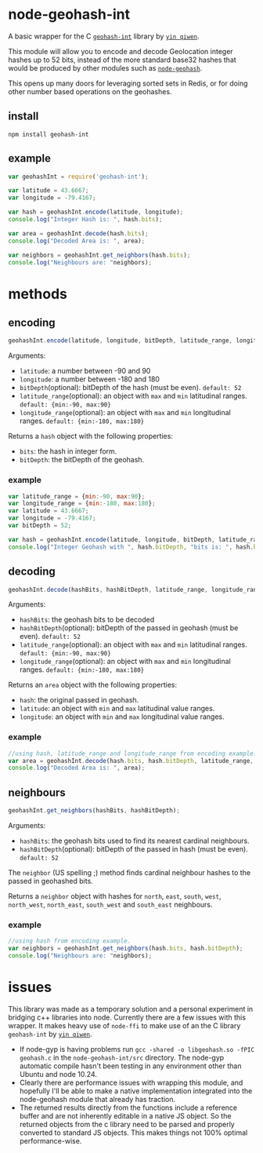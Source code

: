 node-geohash-int
================

A basic wrapper for the C [`geohash-int`](https://github.com/yinqiwen/geohash-int) library by [`yin qiwen`](https://github.com/yinqiwen).

This module will allow you to encode and decode Geolocation integer hashes up to 52 bits, instead of the more standard base32 hashes that would be produced by other modules such as [`node-geohash`](https://github.com/sunng87/node-geohash).

This opens up many doors for leveraging sorted sets in Redis, or for doing other number based operations on the geohashes.

## install
`npm install geohash-int`

## example
``` js
var geohashInt = require('geohash-int');

var latitude = 43.6667;
var longitude = -79.4167;

var hash = geohashInt.encode(latitude, longitude);
console.log("Integer Hash is: ", hash.bits);

var area = geohashInt.decode(hash.bits);
console.log("Decoded Area is: ", area);

var neighbors = geohashInt.get_neighbors(hash.bits);
console.log("Neighbours are: "neighbors);
```

# methods
## encoding
``` js
geohashInt.encode(latitude, longitude, bitDepth, latitude_range, longitude_range);
```
Arguments:
- `latitude`: a number between -90 and 90
- `longitude`: a number between -180 and 180
- `bitDepth`(optional): bitDepth of the hash (must be even). `default: 52`
- `latitude_range`(optional): an object with `max` and `min` latitudinal ranges. `default: {min:-90, max:90}`
- `longitude_range`(optional): an object with `max` and `min` longitudinal ranges. `default: {min:-180, max:180}`

Returns a `hash` object with the following properties:
- `bits`: the hash in integer form.
- `bitDepth`: the bitDepth of the geohash.

### example
```js
var latitude_range = {min:-90, max:90};
var longitude_range = {min:-180, max:180};
var latitude = 43.6667;
var longitude = -79.4167;
var bitDepth = 52;

var hash = geohashInt.encode(latitude, longitude, bitDepth, latitude_range, longitude_range);
console.log("Integer Geohash with ", hash.bitDepth, "bits is: ", hash.bits);
``` 

## decoding
``` js
geohashInt.decode(hashBits, hashBitDepth, latitude_range, longitude_range);
```
Arguments:
- `hashBits`: the geohash bits to be decoded
- `hashBitDepth`(optional): bitDepth of the passed in geohash (must be even). `default: 52`
- `latitude_range`(optional): an object with `max` and `min` latitudinal ranges. `default: {min:-90, max:90}`
- `longitude_range`(optional): an object with `max` and `min` longitudinal ranges. `default: {min:-180, max:180}`

Returns an `area` object with the following properties:
- `hash`: the original passed in geohash.
- `latitude`: an object with `min` and `max` latitudinal value ranges.
- `longitude`: an object with `min` and `max` longitudinal value ranges.

### example
```js
//using hash, latitude_range and longitude_range from encoding example.
var area = geohashInt.decode(hash.bits, hash.bitDepth, latitude_range, longitude_range);
console.log("Decoded Area is: ", area);
``` 

## neighbours
``` js
geohashInt.get_neighbors(hashBits, hashBitDepth);
```
Arguments:
- `hashBits`: the geohash bits used to find its nearest cardinal neighbours.
- `hashBitDepth`(optional): bitDepth of the passed in hash (must be even). `default: 52`

The `neighbor` (US spelling ;) method finds cardinal neighbour hashes to the passed in geohashed bits.

Returns a `neighbor` object with hashes for `north`, `east`, `south`, `west`, `north_west`, `north_east`, `south_west` and `south_east` neighbours.

### example
```js
//using hash from encoding example.
var neighbors = geohashInt.get_neighbors(hash.bits, hash.bitDepth);
console.log("Neighbours are: "neighbors);
``` 

# issues
This library was made as a temporary solution and a personal experiment in bridging c++ libraries into node. Currently there are a few issues with this wrapper. It makes heavy use of `node-ffi` to make use of an the C library `geohash-int` by [`yin qiwen`](https://github.com/yinqiwen).

- If node-gyp is having problems run `gcc -shared -o libgeohash.so -fPIC geohash.c` in the `node-geohash-int/src` directory. The node-gyp automatic compile hasn't been testing in any environment other than Ubuntu and node 10.24.
- Clearly there are performance issues with wrapping this module, and hopefully I'll be able to make a native implementation integrated into the node-geohash module that already has traction.
- The returned results directly from the functions include a reference buffer and are not inherently editable in a native JS object. So the returned objects from the c library need to be parsed and properly converted to standard JS objects. This makes things not 100% optimal performance-wise.
